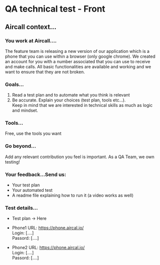 
# QA technical test - Front


## **Aircall context…**

### You work at Aircall….

The feature team is releasing a new version of our application which is a phone that you can use within a browser (only google chrome). 
We created an account for you with a number associated that you can use to receive and make calls. 
All basic functionalities are available and working and we want to ensure that they are not broken. 


### Goals…
1. Read a test plan and to automate what you think is relevant
2. Be accurate. Explain your choices (test plan, tools etc…). <br/> 
Keep in mind that we are interested in technical skills as much as logic and mindset.

### Tools…
Free, use the tools you want

### Go beyond…
Add any relevant contribution you feel is important. As a QA Team, we own testing!

### Your feedback…Send us:
* Your test plan
* Your automated test
* A readme file explaining how to run it (a video works as well)

### Test details…
* Test plan -> Here

* Phone1 URL: https://phone.aircal.io/ <br/>
Login: [….]<br/>
Passord: [….]

* Phone2 URL: https://phone.aircal.io/ <br/>
Login: [….]<br/>
Passord: [….]

